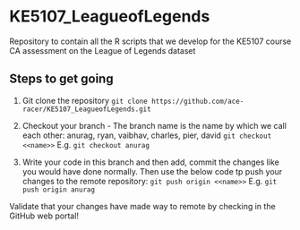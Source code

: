 # KE5107_LeagueofLegends
Repository to contain all the R scripts that we develop for the KE5107 course CA assessment on the League of Legends dataset 

## Steps to get going

1. Git clone the repository
   `git clone https://github.com/ace-racer/KE5107_LeagueofLegends.git`

2. Checkout your branch - The branch name is the name by which we call each other: anurag, ryan, vaibhav, charles,   pier, david
    `git checkout <<name>>`
    E.g. `git checkout anurag`

3. Write your code in this branch and then add, commit the changes like you would have done normally. Then use the below code tp push your changes to the remote repository:
    `git push origin <<name>>`
    E.g. `git push origin anurag`

Validate that your changes have made way to remote by checking in the GitHub web portal!


